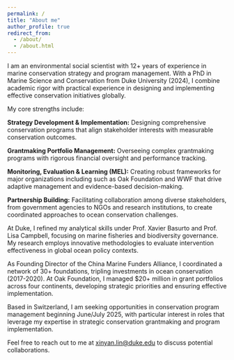```yaml
---
permalink: /
title: "About me"
author_profile: true
redirect_from: 
  - /about/
  - /about.html
---
```


I am an environmental social scientist with 12+ years of experience in marine conservation strategy and program management. With a PhD in Marine Science and Conservation from Duke University (2024), I combine academic rigor with practical experience in designing and implementing effective conservation initiatives globally.

My core strengths include:

**Strategy Development & Implementation:** Designing comprehensive conservation programs that align stakeholder interests with measurable conservation outcomes.

**Grantmaking Portfolio Management:** Overseeing complex grantmaking programs with rigorous financial oversight and performance tracking.

**Monitoring, Evaluation & Learning (MEL):** Creating robust frameworks for major organizations including such as Oak Foundation and WWF that drive adaptive management and evidence-based decision-making.

**Partnership Building:** Facilitating collaboration among diverse stakeholders, from government agencies to NGOs and research institutions, to create coordinated approaches to ocean conservation challenges.

At Duke, I refined my analytical skills under Prof. Xavier Basurto and Prof. Lisa Campbell, focusing on marine fisheries and biodiversity governance. My research employs innovative methodologies to evaluate intervention effectiveness in global ocean policy contexts.

As Founding Director of the China Marine Funders Alliance, I coordinated a network of 30+ foundations, tripling investments in ocean conservation (2017-2020). At Oak Foundation, I managed $20+ million in grant portfolios across four continents, developing strategic priorities and ensuring effective implementation.

Based in Switzerland, I am seeking opportunities in conservation program management beginning June/July 2025, with particular interest in roles that leverage my expertise in strategic conservation grantmaking and program implementation.

Feel free to reach out to me at xinyan.lin@duke.edu to discuss potential collaborations.

